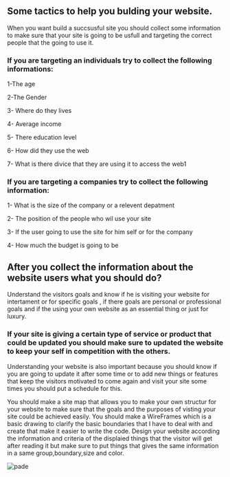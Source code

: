 ## Some tactics to help you bulding your website.
When you want build a succsusful site you should collect some information to make sure that your site is going to be usfull and targeting the correct people that the going to use it.

### If you are targeting an individuals try to collect the following informations:
1-The age

2-The Gender

3- Where do they lives

4- Average income

5- There education level

6- How did they use the web

7- What is there divice that they are using it to access the web1
### If you are targeting a companies try to collect the following information:

1- What is the size of the company or a relevent depatment

2- The position of the people who wil use your site

3- If the user going to use the site for him self or for the company

4- How much the budget is going to be

## After you collect the information about the website users what you should do?
Understand the visitors goals and know if he is visiting your website for intertament or for specific goals , if there goals are personal or professional goals and if the using your own website as an essential thing or just for luxury.

### If your site is giving a certain type of service or product that could be updated you should make sure to updated the website to keep your self in competition with the others.

Understanding your website is also important because you should know if you are going to update it after some time or to add new things or features that keep the visitors motivated to come again and visit your site some times you should put a schedule for this.

You should make a site map that allows you to make your own structur for your website to make sure that the goals and the purposes of visting your site could be achieved easily.
You should make a WireFrames which is a basic drawing to clarify the basic boundaries that I have to deal with and create that make it easier to write the code.
Design your website according the information and criteria of the displaied things that the visitor will get after reading it but make sure to put things that gives the same information in a same group,boundary,size and color.

![pade](https://cdn.lynda.com/course/170427/170427-637251494437967118-16x9.jpg)

